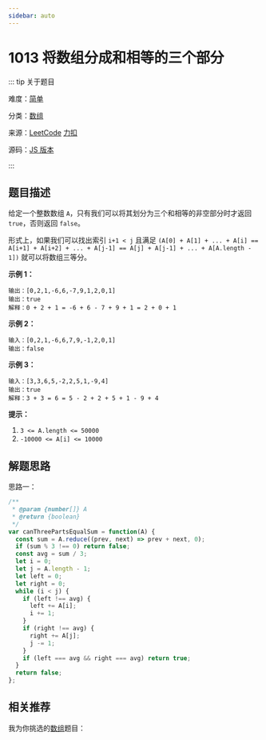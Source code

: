 ```yaml
---
sidebar: auto
---
```


# 1013 将数组分成和相等的三个部分

::: tip 关于题目

难度：[简单](/solution/easy/)

分类：[数组](/art/array.html)

来源：[LeetCode](https://leetcode.com/problems/partition-array-into-three-parts-with-equal-sum/)  [力扣](https://leetcode-cn.com/problems/partition-array-into-three-parts-with-equal-sum/)

源码：[JS 版本](https://github.com/swpuLeo/cattle/blob/master/src/easy/PartitionArrayIntoThreePartsWithEqualSum.js)

:::



## 题目描述

给定一个整数数组 `A`，只有我们可以将其划分为三个和相等的非空部分时才返回 `true`，否则返回 `false`。

形式上，如果我们可以找出索引 `i+1 < j` 且满足 `(A[0] + A[1] + ... + A[i] == A[i+1] + A[i+2] + ... + A[j-1] == A[j] + A[j-1] + ... + A[A.length - 1])` 就可以将数组三等分。

 

**示例 1：**

```
输出：[0,2,1,-6,6,-7,9,1,2,0,1]
输出：true
解释：0 + 2 + 1 = -6 + 6 - 7 + 9 + 1 = 2 + 0 + 1
```

**示例 2：**

```
输入：[0,2,1,-6,6,7,9,-1,2,0,1]
输出：false
```

**示例 3：**

```
输入：[3,3,6,5,-2,2,5,1,-9,4]
输出：true
解释：3 + 3 = 6 = 5 - 2 + 2 + 5 + 1 - 9 + 4
```

 

**提示：**

1. `3 <= A.length <= 50000`
2. `-10000 <= A[i] <= 10000`



## 解题思路

思路一：

```js
/**
 * @param {number[]} A
 * @return {boolean}
 */
var canThreePartsEqualSum = function(A) {
  const sum = A.reduce((prev, next) => prev + next, 0);
  if (sum % 3 !== 0) return false;
  const avg = sum / 3;
  let i = 0;
  let j = A.length - 1;
  let left = 0;
  let right = 0;
  while (i < j) {
    if (left !== avg) {
      left += A[i];
      i += 1;
    }
    if (right !== avg) {
      right += A[j];
      j -= 1;
    }
    if (left === avg && right === avg) return true;
  }
  return false;
};
```





## 相关推荐

我为你挑选的[数组](/art/array.html)题目：
